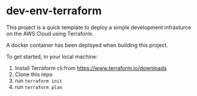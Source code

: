 # dev-env-terraform
This project is a quick template to deploy a simple development infrasturce on the AWS Cloud using Terraform.

A docker container has been deployed when building this project.

To get started, in your local machine:
1. Install Terraform cli from https://www.terraform.io/downloads
2. Clone this repo 
3. run ``` terraform init ```
4. run ``` terraform plan ```
